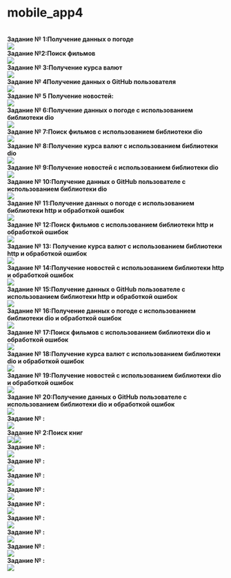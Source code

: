# mobile_app4
<br><strong>Задание № 1:Получение данных о погоде</strong></br>![](https://github.com/Derz65/mobile_app4/raw/main/screenshot/1.jpg)
<br><strong>Задание №2:Поиск фильмов</strong></br>![](https://github.com/Derz65/mobile_app4/raw/main/screenshot/2.jpg)
<br><strong>Задание № 3:Получение курса валют</strong></br>![](https://github.com/Derz65/mobile_app4/raw/main/screenshot/3.jpg)
<br><strong>Задание № 4Получение данных о GitHub пользователя</strong></br>![](https://github.com/Derz65/mobile_app4/raw/main/screenshot/4.jpg)
<br><strong>Задание № 5 Получение новостей:</strong></br>![](https://github.com/Derz65/mobile_app4/raw/main/screenshot/5.jpg)
<br><strong>Задание № 6:Получение данных о погоде с использованием библиотеки dio</strong></br>![](https://github.com/Derz65/mobile_app4/raw/main/screenshot/6.jpg)
<br><strong>Задание № 7:Поиск фильмов с использованием библиотеки dio</strong></br>![](https://github.com/Derz65/mobile_app4/raw/main/screenshot/7.jpg)
<br><strong>Задание № 8:Получение курса валют с использованием библиотеки dio</strong></br>![](https://github.com/Derz65/mobile_app4/raw/main/screenshot/8.jpg)
<br><strong>Задание № 9:Получение новостей с использованием библиотеки dio</strong></br>![](https://github.com/Derz65/mobile_app4/raw/main/screenshot/9.jpg)
<br><strong>Задание № 10:Получение данных о GitHub пользователе с использованием библиотеки dio</strong></br>![](https://github.com/Derz65/mobile_app4/raw/main/screenshot/10.jpg)
<br><strong>Задание № 11:Получение данных о погоде с использованием библиотеки http и обработкой ошибок</strong></br>![](https://github.com/Derz65/mobile_app4/raw/main/screenshot/11.jpg)
<br><strong>Задание № 12:Поиск фильмов с использованием библиотеки http и обработкой ошибок</strong></br>![](https://github.com/Derz65/mobile_app4/raw/main/screenshot/12.jpg)
<br><strong>Задание № 13: Получение курса валют с использованием библиотеки http и обработкой ошибок</strong></br>![](https://github.com/Derz65/mobile_app4/raw/main/screenshot/13.jpg)
<br><strong>Задание № 14:Получение новостей с использованием библиотеки http и обработкой ошибок</strong></br>![](https://github.com/Derz65/mobile_app4/raw/main/screenshot/14.jpg)
<br><strong>Задание № 15:Получение данных о GitHub пользователе с использованием библиотеки http и обработкой ошибок</strong></br>![](https://github.com/Derz65/mobile_app4/raw/main/screenshot/15.jpg)
<br><strong>Задание № 16:Получение данных о погоде с использованием библиотеки dio и обработкой ошибок</strong></br>![](https://github.com/Derz65/mobile_app4/raw/main/screenshot/16.jpg)
<br><strong>Задание № 17:Поиск фильмов с использованием библиотеки dio и обработкой ошибок</strong></br>![](https://github.com/Derz65/mobile_app4/raw/main/screenshot/17.jpg)
<br><strong>Задание № 18:Получение курса валют с использованием библиотеки dio и обработкой ошибок</strong></br>![](https://github.com/Derz65/mobile_app4/raw/main/screenshot/18.jpg)
<br><strong>Задание № 19:Получение новостей с использованием библиотеки dio и обработкой ошибок</strong></br>![](https://github.com/Derz65/mobile_app4/raw/main/screenshot/19.jpg)
<br><strong>Задание № 20:Получение данных о GitHub пользователе с использованием библиотеки dio и обработкой ошибок</strong></br>![](https://github.com/Derz65/mobile_app4/raw/main/screenshot/20.jpg)
<br><strong>Задание № : </strong></br><b>![](https://github.com/Derz65/mobile_app4/raw/main/screenshot/1.1.1.jpg)
<br><strong>Задание № 2:Поиск книг </strong></br><b>![](https://github.com/Derz65/mobile_app4/raw/main/screenshot/1.1.jpg)![](https://github.com/Derz65/mobile_app4/raw/main/screenshot/1.2.2.jpg)
<br><strong>Задание № : </strong></br><b>![](https://github.com/Derz65/mobile_app4/raw/main/screenshot/1.3.jpg)
<br><strong>Задание № : </strong></br><b>![](https://github.com/Derz65/mobile_app4/raw/main/screenshot/1.4.jpg)
<br><strong>Задание № : </strong></br><b>![](https://github.com/Derz65/mobile_app4/raw/main/screenshot/1.5.jpg)
<br><strong>Задание № : </strong></br><b>![](https://github.com/Derz65/mobile_app4/raw/main/screenshot/1.6.jpg)
<br><strong>Задание № : </strong></br><b>![](https://github.com/Derz65/mobile_app4/raw/main/screenshot/1.8.jpg)
<br><strong>Задание № : </strong></br><b>![](https://github.com/Derz65/mobile_app4/raw/main/screenshot/1.10.jpg)
<br><strong>Задание № : </strong></br><b>![](https://github.com/Derz65/mobile_app4/raw/main/screenshot/1.19.jpg)
<br><strong>Задание № : </strong></br><b>![](https://github.com/Derz65/mobile_app4/raw/main/screenshot/1.23.jpg)
<br><strong>Задание № : </strong></br><b>![](https://github.com/Derz65/mobile_app4/raw/main/screenshot/1.24.jpg)


